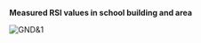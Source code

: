 **Measured RSI values in school building and area** 

![GND&1](https://github.com/romankiss/R-IoT/blob/main/Projects/2022/IoT-LoRa-Gateway/images/GND%261.png)
